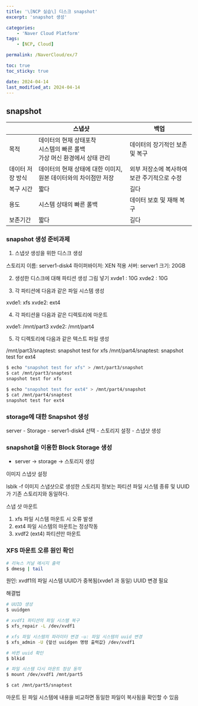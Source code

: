 ```yaml
---
title: '\[NCP 실습\] 디스크 snapshot'
excerpt: 'snapshot 생성'

categories:
    - 'Naver Cloud Platform'
tags:
    - [NCP, Cloud]

permalink: /NaverCloud/ex/7

toc: true
toc_sticky: true

date: 2024-04-14
last_modified_at: 2024-04-14
---
```


## snapshot

|                  | 스냅샷                                                                         | 백업                                        |
| ---------------- | ------------------------------------------------------------------------------ | ------------------------------------------- |
| 목적             | 데이터의 현재 상태포착<br> 시스템의 빠른 롤백<br> 가상 머신 환경에서 상태 관리 | 데이터의 장기적인 보존 및 복구              |
| 데이터 저장 방식 | 데이터의 현재 상태에 대한 이미지, 원본 데이터와의 차이점만 저장                | 외부 저장소에 복사하여 보관 주기적으로 수정 |
| 복구 시간        | 짧다                                                                           | 길다                                        |
| 용도             | 시스템 상태의 빠른 롤백                                                        | 데이터 보호 및 재해 복구                    |
| 보존기간         | 짧다                                                                           | 길다                                        |

### snapshot 생성 준비과제

1. 스냅샷 생성을 위한 디스크 생성

스토리지 이름: server1-disk4
하이퍼바이저: XEN
적용 서버: server1
크기: 20GB

2. 생성한 디스크에 대해 파티션 생성
   그림 넣기
   xvde1 : 10G
   xvde2 : 10G

3. 각 파티션에 다음과 같은 파일 시스템 생성

xvde1: xfs
xvde2: ext4

4. 각 파티션을 다음과 같은 디렉토리에 마운트

xvde1: /mnt/part3
xvde2: /mnt/part4

5. 각 디렉토리에 다음과 같은 텍스트 파일 생성

/mnt/part3/snaptest: snapshot test for xfs
/mnt/part4/snaptest: snapshot test for ext4

```bash
$ echo "snapshot test for xfs" > /mnt/part3/snapshot
$ cat /mnt/part3/snaptest
snapshot test for xfs

$ echo "snapshot test for ext4" > /mnt/part4/snapshot
$ cat /mnt/part4/snaptest
snapshot test for ext4
```

### storage에 대한 Snapshot 생성

server - Storage - server1-disk4 선택 - 스토리지 설정 - 스냅샷 생성

### snapshot을 이용한 Block Storage 생성

-   server -> storage -> 스토리지 생성

이미지 스냅샷 설정

lsblk -f 이미지
스냅샷으로 생성한 스토리지 정보는 파티션 파일 시스템 종류 및 UUID가 기존 스토리지와 동일하다.

스냅 샷 마운트

1. xfs 파일 시스템 마운트 시 오류 발생
2. ext4 파일 시스템의 마운트는 정상작동
3. xvdf2 (ext4) 파티션만 마운트

### XFS 마운트 오류 원인 확인

```bash
# 리눅스 커널 메시지 출력
$ dmesg | tail
```

원인: xvdf1의 파일 시스템 UUID가 중복됨(xvde1 과 동일) UUID 변경 필요

해결법

```bash
# UUID 생성
$ uuidgen

# xvdf1 파티션의 파일 시스템 복구
$ xfs_repair -L /dev/xvdf1

# xfs 파일 시스템의 파라미터 변경 -u: 파일 시스템의 uuid 변경
$ xfs_admin -U {앞선 uuidgen 명령 출력값} /dev/xvdf1

# 바뀐 uuid 확인
$ blkid

# 파일 시스템 다시 마운트 정상 동작
$ mount /dev/xvdf1 /mnt/part5

$ cat /mnt/part5/snaptest
```

마운트 된 파일 시스템에 내용을 비교하면 동일한 파일이 복사됨을 확인할 수 있음
